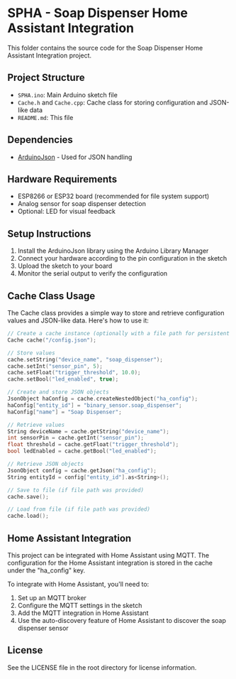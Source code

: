 # SPHA - Soap Dispenser Home Assistant Integration

This folder contains the source code for the Soap Dispenser Home Assistant Integration project.

## Project Structure

- `SPHA.ino`: Main Arduino sketch file
- `Cache.h` and `Cache.cpp`: Cache class for storing configuration and JSON-like data
- `README.md`: This file

## Dependencies

- [ArduinoJson](https://arduinojson.org/) - Used for JSON handling

## Hardware Requirements

- ESP8266 or ESP32 board (recommended for file system support)
- Analog sensor for soap dispenser detection
- Optional: LED for visual feedback

## Setup Instructions

1. Install the ArduinoJson library using the Arduino Library Manager
2. Connect your hardware according to the pin configuration in the sketch
3. Upload the sketch to your board
4. Monitor the serial output to verify the configuration

## Cache Class Usage

The Cache class provides a simple way to store and retrieve configuration values and JSON-like data. Here's how to use it:

```cpp
// Create a cache instance (optionally with a file path for persistent storage)
Cache cache("/config.json");

// Store values
cache.setString("device_name", "soap_dispenser");
cache.setInt("sensor_pin", 5);
cache.setFloat("trigger_threshold", 10.0);
cache.setBool("led_enabled", true);

// Create and store JSON objects
JsonObject haConfig = cache.createNestedObject("ha_config");
haConfig["entity_id"] = "binary_sensor.soap_dispenser";
haConfig["name"] = "Soap Dispenser";

// Retrieve values
String deviceName = cache.getString("device_name");
int sensorPin = cache.getInt("sensor_pin");
float threshold = cache.getFloat("trigger_threshold");
bool ledEnabled = cache.getBool("led_enabled");

// Retrieve JSON objects
JsonObject config = cache.getJson("ha_config");
String entityId = config["entity_id"].as<String>();

// Save to file (if file path was provided)
cache.save();

// Load from file (if file path was provided)
cache.load();
```

## Home Assistant Integration

This project can be integrated with Home Assistant using MQTT. The configuration for the Home Assistant integration is stored in the cache under the "ha_config" key.

To integrate with Home Assistant, you'll need to:

1. Set up an MQTT broker
2. Configure the MQTT settings in the sketch
3. Add the MQTT integration in Home Assistant
4. Use the auto-discovery feature of Home Assistant to discover the soap dispenser sensor

## License

See the LICENSE file in the root directory for license information.